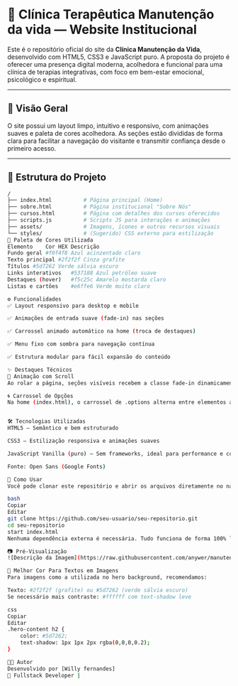 # 🌿 Clínica Terapêutica Manutenção da vida — Website Institucional

Este é o repositório oficial do site da **Clínica Manutenção da Vida**, desenvolvido com HTML5, CSS3 e JavaScript puro. A proposta do projeto é oferecer uma presença digital moderna, acolhedora e funcional para uma clínica de terapias integrativas, com foco em bem-estar emocional, psicológico e espiritual.

---

## 📌 Visão Geral

O site possui um layout limpo, intuitivo e responsivo, com animações suaves e paleta de cores acolhedora. As seções estão divididas de forma clara para facilitar a navegação do visitante e transmitir confiança desde o primeiro acesso.

---

## 📁 Estrutura do Projeto

```bash
/
├── index.html          # Página principal (Home)
├── sobre.html          # Página institucional "Sobre Nós"
├── cursos.html         # Página com detalhes dos cursos oferecidos
├── scripts.js          # Scripts JS para interações e animações
├── assets/             # Imagens, ícones e outros recursos visuais
└── styles/             # (Sugerido) CSS externo para estilização
🎨 Paleta de Cores Utilizada
Elemento	Cor HEX	Descrição
Fundo geral	#f0f4f8	Azul acinzentado claro
Texto principal	#2f2f2f	Cinza grafite
Títulos	#5d7262	Verde sálvia escuro
Links interativos	#537188	Azul petróleo suave
Destaques (hover)	#f5c25c	Amarelo mostarda claro
Listas e cartões	#e6ffe6	Verde muito claro

⚙️ Funcionalidades
✅ Layout responsivo para desktop e mobile

✅ Animações de entrada suave (fade-in) nas seções

✅ Carrossel animado automático na home (troca de destaques)

✅ Menu fixo com sombra para navegação contínua

✅ Estrutura modular para fácil expansão do conteúdo

✨ Destaques Técnicos
🔄 Animação com Scroll
Ao rolar a página, seções visíveis recebem a classe fade-in dinamicamente, permitindo transições suaves com opacity e transform.

🌀 Carrossel de Opções
Na home (index.html), o carrossel de .options alterna entre elementos automaticamente a cada 10 segundos com suporte para navegação manual (comentado no JS para expansão futura).


🛠 Tecnologias Utilizadas
HTML5 — Semântico e bem estruturado

CSS3 — Estilização responsiva e animações suaves

JavaScript Vanilla (puro) — Sem frameworks, ideal para performance e controle direto

Fonte: Open Sans (Google Fonts)

🚀 Como Usar
Você pode clonar este repositório e abrir os arquivos diretamente no navegador.

bash
Copiar
Editar
git clone https://github.com/seu-usuario/seu-repositorio.git
cd seu-repositorio
start index.html
Nenhuma dependência externa é necessária. Tudo funciona de forma 100% local.

📷 Pré-Visualização
![Descrição da Imagem](https://raw.githubusercontent.com/anywer/manutencao_da_mente/main/assets/site.png)

📌 Melhor Cor Para Textos em Imagens
Para imagens como a utilizada no hero background, recomendamos:

Texto: #2f2f2f (grafite) ou #5d7262 (verde sálvia escuro)
Se necessário mais contraste: #ffffff com text-shadow leve

css
Copiar
Editar
.hero-content h2 {
    color: #5d7262;
    text-shadow: 1px 1px 2px rgba(0,0,0,0.2);
}

👩‍💻 Autor
Desenvolvido por [Willy fernandes]
💼 Fullstack Developer |


